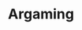 ---
title: Argaming
crosslinks:
- argentina
- youtubot
- youtubefactsbot
- pcmasterrace
- IAmA
- 600x450
- hardware
- nintendo
- john_yukis_bots
- cemu
- Blizzard
- GameDeals
- Warframe
- SteamAccountsForSale
- ps4arg
- forhonor
- battlestations
- Monitors
- PUBATTLEGROUNDS
- patientgamers
---